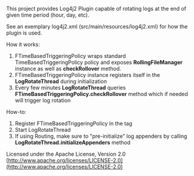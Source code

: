 This project provides Log4j2 Plugin capable of rotating logs at the end of given time period (hour, day, etc).

See an exemplary log4j2.xml (src/main/resources/log4j2.xml) for how the plugin is used.

How it works:  

1. FTimeBasedTriggeringPolicy wraps standard TimeBasedTriggeringPolicy policy and exposes **RollingFileManager** instance 
as well as **checkRollover** method.  
1. FTimeBasedTriggeringPolicy instance registers itself in the **LogRotateThread** during initialization  
1. Every few minutes **LogRotateThread** queries **FTimeBasedTriggeringPolicy.checkRollover** method which if needed will 
trigger log rotation  

How-to:  

1. Register FTimeBasedTriggeringPolicy in the <Policies> tag
2. Start LogRotateThread
3. If using Routing, make sure to "pre-initialize" log appenders by calling **LogRotateThread.initializeAppenders** method


Licensed under the Apache License, Version 2.0  
[http://www.apache.org/licenses/LICENSE-2.0](http://www.apache.org/licenses/LICENSE-2.0)